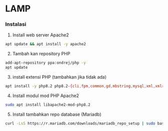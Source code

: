 # LAMP


### Instalasi

1. Install web server Apache2
```bash
apt update && apt install -y apache2
```

2. Tambah kan repository PHP
```bash
add-apt-repository ppa:ondrej/php -y
apt update
```

3. install extensi PHP (tambahkan jika tidak ada)
```bash
apt install -y php8.2 php8.2-{cli,fpm,common,gd,mbstring,mysql,xml,xmlrpc,soap,intl,zip,curl,opcache}
```

4. Install modul mod PHP Apache2
```bash
sudo apt install libapache2-mod-php8.2
```

5. Install tambahkan repo database (Mariadb)
```bash
curl -LsS https://r.mariadb.com/downloads/mariadb_repo_setup | sudo bash
```